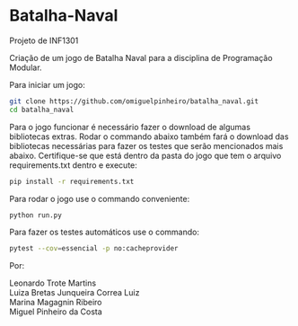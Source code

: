 # Batalha-Naval
Projeto de INF1301

Criação de um jogo de Batalha Naval para a disciplina de Programação Modular.

Para iniciar um jogo:
```bash
git clone https://github.com/omiguelpinheiro/batalha_naval.git
cd batalha_naval
```
Para o jogo funcionar é necessário fazer o download de algumas bibliotecas extras. Rodar o commando abaixo também fará o download das bibliotecas necessárias para fazer os testes que serão mencionados mais abaixo. Certifique-se que está dentro da pasta do jogo que tem o arquivo requirements.txt dentro e execute:
```bash
pip install -r requirements.txt
```
Para rodar o jogo use o commando conveniente:
```bash
python run.py
```
Para fazer os testes automáticos use o commando:
```bash
pytest --cov=essencial -p no:cacheprovider
```
Por:

Leonardo Trote Martins\
Luiza Bretas Junqueira Correa Luiz\
Marina Magagnin Ribeiro\
Miguel Pinheiro da Costa
